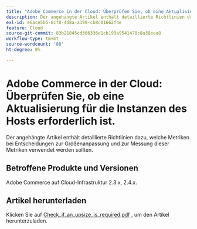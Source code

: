 ```yaml
---
title: "Adobe Commerce in der Cloud: Überprüfen Sie, ob eine Aktualisierung der Größe für die Instanzen des Hosts erforderlich ist."
description: Der angehängte Artikel enthält detaillierte Richtlinien dazu, welche Metriken bei Entscheidungen zur Größenanpassung und zur Messung dieser Metriken verwendet werden sollten.
exl-id: e6ace5b5-6cf0-4d8a-a399-cb8c01662f4e
feature: Cloud
source-git-commit: 83b21845cd306336e1cb193a9541478c8a38eea8
workflow-type: tm+mt
source-wordcount: '88'
ht-degree: 0%

---
```


# Adobe Commerce in der Cloud: Überprüfen Sie, ob eine Aktualisierung für die Instanzen des Hosts erforderlich ist.

Der angehängte Artikel enthält detaillierte Richtlinien dazu, welche Metriken bei Entscheidungen zur Größenanpassung und zur Messung dieser Metriken verwendet werden sollten.

## Betroffene Produkte und Versionen

Adobe Commerce auf Cloud-Infrastruktur 2.3.x, 2.4.x.

## Artikel herunterladen

Klicken Sie auf [Check_if_an_upsize_is_required.pdf](assets/Check_whether_an_upsize_is_needed.pdf) , um den Artikel herunterzuladen.
